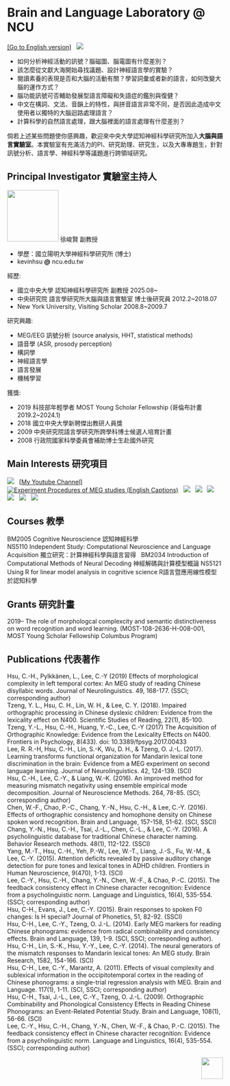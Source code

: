 # Brain and Language Laboratory @ NCU
<a href="https://deltaphase.github.io/Brain-and-Language-Lab-Eng/" title="Go to English version">[Go to English version]</a>  &nbsp;
![](./IMG_1920_long.jpg)  &nbsp;  

- 如何分析神經活動的訊號？腦磁圖、腦電圖有什麼差別？
- 該怎麼從文獻大海開始尋找議題、設計神經語言學的實驗？
- 閱讀素養的表現是否和大腦的活動有關？學習詞彙或者新的語言，如何改變大腦的運作方式？
- 腦功能訊號可否輔助發展型語言障礙和失語症的鑑別與復健？
- 中文在構詞、文法、音韻上的特性，與拼音語言非常不同，是否因此造成中文使用者以獨特的大腦迴路處理語言？
- 計算科學的自然語言處理，跟大腦裡面的語言處理有什麼差別？  &nbsp;

倘若上述某些問題使你感興趣，歡迎來中央大學認知神經科學研究所加入**大腦與語言實驗室**。本實驗室有充滿活力的PI、研究助理、研究生，以及大專專題生，針對訊號分析、語言學、神經科學等議題進行跨領域研究。  &nbsp;

## Principal Investigator 實驗室主持人
<img src="./B27_PI.png" width="120">  
徐峻賢 副教授  
  
- 學歷：國立陽明大學神經科學研究所 (博士)  
- kevinhsu  **@**  ncu.edu.tw  &nbsp;
  
經歷:  

- 國立中央大學 認知神經科學研究所 副教授 2025.08~  
- 中央研究院 語言學研究所大腦與語言實驗室 博士後研究員 2012.2~2018.07  
- New York University, Visiting Scholar 2008.8~2009.7  &nbsp;

研究興趣:  
  
- MEG/EEG 訊號分析 (source analysis, HHT, statistical methods)  
- 語音學 (ASR, prosody perception)  
- 構詞學  
- 神經語言學  
- 語言發展  
- 機械學習  &nbsp;
  
獲獎:  
  
- 2019 科技部年輕學者 MOST Young Scholar Fellowship (哥倫布計畫2019.2~2024.1)  
- 2018 國立中央大學新聘傑出教研人員獎  
- 2009 中央研究院語言學研究所跨學科博士候選人培育計畫  
- 2008 行政院國家科學委員會補助博士生赴國外研究  &nbsp;
  
## Main Interests 研究項目  
![](./20181105_github001.png)  &nbsp;
<a href="https://www.youtube.com/channel/UCNIFimSvPSlSfknK-O9GrcQ" title="My Youtube Channel">[My Youtube Channel]</a>  &nbsp;  
[![Experiment Procedures of MEG studies (English Captions)](https://img.youtube.com/vi/ISkHdB3ArD0/0.jpg)](https://www.youtube.com/watch?v=ISkHdB3ArD0)  &nbsp;
![](./20181105_github002.png)  &nbsp;
![](./20181105_github003.png)  &nbsp;
![](./20181105_github004.png)  &nbsp;
![](./20181105_github005.png)  &nbsp;
![](./20181105_github006.png)  &nbsp;
![](./20181105_github007.png)  &nbsp;

## Courses 教學  
BM2005 Cognitive Neuroscience 認知神經科學  
NS5110 Independent Study: Computational Neuroscience and Language Acquisition 獨立研究：計算神經科學與語言習得  &nbsp;
BM2034 Introduction of Computational Methods of Neural Decoding 神經解碼與計算模型概論
NS5121 Using R for linear model analysis in cognitive science R語言暨應用線性模型於認知科學

## Grants 研究計畫  
2019– The role of morphologcal complexcity and semantic distinctiveness on word recognition and word learning. (MOST-108-2636-H-008-001, MOST Young Scholar Fellowship Columbus Program) 

## Publications 代表著作  
Hsu, C.-H., Pylkkänen, L., Lee, C.-Y (2019) Effects of morphological complexity in left temporal cortex: An MEG study of reading Chinese disyllabic words. Journal of Neurolinguistics. 49, 168-177. (SSCI; corresponding author)  
Tzeng, Y. L., Hsu, C. H., Lin, W. H., & Lee, C. Y. (2018). Impaired orthographic processing in Chinese dyslexic children: Evidence from the lexicality effect on N400. Scientific Studies of Reading, 22(1), 85-100.  
Tzeng, Y.-L., Hsu, C.-H., Huang, Y.-C., Lee, C.-Y (2017) The Acquisition of Orthographic Knowledge: Evidence from the Lexicality Effects on N400. Frontiers in Psychology, 8(433). doi: 10.3389/fpsyg.2017.00433  
Lee, R. R.-H, Hsu, C.-H., Lin, S.-K, Wu, D. H., & Tzeng, O. J.-L. (2017). Learning transforms functional organization for Mandarin lexical tone discrimination in the brain: Evidence from a MEG experiment on second language learning. Journal of Neurolinguistics. 42, 124-139. (SCI)  
Hsu, C.-H., Lee, C.-Y., & Liang, W.-K. (2016). An improved method for measuring mismatch negativity using ensemble empirical mode decomposition. Journal of Neuroscience Methods. 264, 78-85. (SCI; corresponding author)  
Chen, W.-F., Chao, P.-C., Chang, Y.-N., Hsu, C.-H., & Lee, C.-Y. (2016). Effects of orthographic consistency and homophone density on Chinese spoken word recognition. Brain and Language, 157-158, 51-62. (SCI, SSCI)  
Chang, Y.-N., Hsu, C.-H., Tsai, J.-L., Chen, C.-L., & Lee, C.-Y. (2016). A psycholinguistic database for traditional Chinese character naming. Behavior Research methods. 48(1), 112-122. (SSCI)  
Yang, M.-T., Hsu, C.-H., Yeh, P.-W., Lee, W.-T., Liang, J.-S., Fu, W.-M., & Lee, C.-Y. (2015). Attention deficits revealed by passive auditory change detection for pure tones and lexical tones in ADHD children. Frontiers in Human Neuroscience, 9(470), 1-13. (SCI)  
Lee, C.-Y., Hsu, C.-H., Chang, Y.-N., Chen, W.-F., & Chao, P.-C. (2015). The feedback consistency effect in Chinese character recognition: Evidence from a psycholinguistic norm. Language and Linguistics, 16(4), 535-554. (SSCI; corresponding author)  
Hsu, C-H., Evans, J., Lee, C.-Y. (2015). Brain responses to spoken F0 changes: Is H special? Journal of Phonetics, 51, 82-92. (SSCI)  
Hsu, C-H., Lee, C.-Y., Tzeng, O. J.-L. (2014). Early MEG markers for reading Chinese phonograms: evidence from radical combinability and consistency effects. Brain and Language, 139, 1-9. (SCI, SSCI; corresponding author).  
Hsu, C-H., Lin, S.-K., Hsu, Y.-Y., Lee, C.-Y. (2014). The neural generators of the mismatch responses to Mandarin lexical tones: An MEG study. Brain Research, 1582, 154-166. (SCI)  
Hsu, C-H., Lee, C.-Y., Marantz, A. (2011). Effects of visual complexity and sublexical information in the occipitotemporal cortex in the reading of Chinese phonograms: a single-trial regression analysis with MEG. Brain and Language. 117(1), 1-11. (SCI, SSCI; corresponding author)  
Hsu, C-H., Tsai, J.-L., Lee, C.-Y., Tzeng, O. J.-L. (2009). Orthographic Combinability and Phonological Consistency Effects in Reading Chinese Phonograms: an Event-Related Potential Study. Brain and Language, 108(1), 56-66. (SCI)  
Lee, C.-Y., Hsu, C.-H., Chang, Y.-N., Chen, W.-F., & Chao, P.-C. (2015). The feedback consistency effect in Chinese character recognition: Evidence from a psycholinguistic norm. Language and Linguistics, 16(4), 535-554. (SSCI; corresponding author)  &nbsp;  

<img align="right" src="./ncu_logo.png" height="50">  &nbsp;
